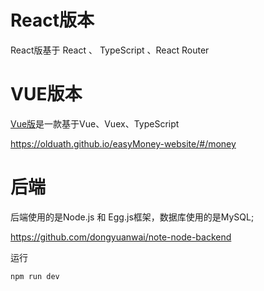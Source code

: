 # React版本
React版基于 React 、 TypeScript 、React Router

# VUE版本
[Vue版](https://github.com/oldUath/easyMoney-website)是一款基于Vue、Vuex、TypeScript

https://olduath.github.io/easyMoney-website/#/money

# 后端 
后端使用的是Node.js 和 Egg.js框架，数据库使用的是MySQL;

 https://github.com/dongyuanwai/note-node-backend

运行
```js
npm run dev
```
